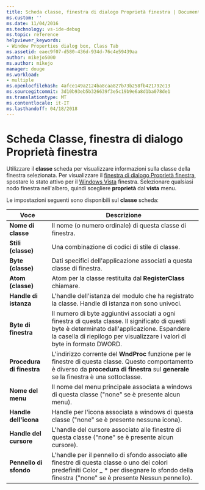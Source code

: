 ```yaml
---
title: Scheda classe, finestra di dialogo Proprietà finestra | Documenti Microsoft
ms.custom: ''
ms.date: 11/04/2016
ms.technology: vs-ide-debug
ms.topic: reference
helpviewer_keywords:
- Window Properties dialog box, Class Tab
ms.assetid: eaec9f07-d580-436d-934d-76c4e59439aa
author: mikejo5000
ms.author: mikejo
manager: douge
ms.workload:
- multiple
ms.openlocfilehash: 4afce149a2124ba8caa827b73b258fb421792c13
ms.sourcegitcommit: 3d10b93eb5b326639f3e5c19b9e6a8d1ba078de1
ms.translationtype: MT
ms.contentlocale: it-IT
ms.lasthandoff: 04/18/2018
---
```

# <a name="class-tab-window-properties-dialog-box"></a>Scheda Classe, finestra di dialogo Proprietà finestra
Utilizzare il **classe** scheda per visualizzare informazioni sulla classe della finestra selezionata. Per visualizzare il [finestra di dialogo Proprietà finestra](../debugger/window-properties-dialog-box.md), spostare lo stato attivo per il [Windows Vista](../debugger/windows-view.md) finestra. Selezionare qualsiasi nodo finestra nell'albero, quindi scegliere **proprietà** dal **vista** menu.  
  
 Le impostazioni seguenti sono disponibili sul **classe** scheda:  
  
|Voce|Descrizione|  
|-----------|-----------------|  
|**Nome di classe**|Il nome (o numero ordinale) di questa classe di finestra.|  
|**Stili (classe)**|Una combinazione di codici di stile di classe.|  
|**Byte (classe)**|Dati specifici dell'applicazione associati a questa classe di finestra.|  
|**Atom (classe)**|Atom per la classe restituita dal **RegisterClass** chiamare.|  
|**Handle di istanza**|L'handle dell'istanza del modulo che ha registrato la classe. Handle di istanza non sono univoci.|  
|**Byte di finestra**|Il numero di byte aggiuntivi associati a ogni finestra di questa classe. Il significato di questi byte è determinato dall'applicazione. Espandere la casella di riepilogo per visualizzare i valori di byte in formato DWORD.|  
|**Procedura di finestra**|L'indirizzo corrente del **WndProc** funzione per le finestre di questa classe. Questo comportamento è diverso da **procedura di finestra** sul **generale** se la finestra è una sottoclasse.|  
|**Nome del menu**|Il nome del menu principale associata a windows di questa classe ("none" se è presente alcun menu).|  
|**Handle dell'icona**|Handle per l'icona associata a windows di questa classe ("none" se è presente nessuna icona).|  
|**Handle del cursore**|L'handle del cursore associato alle finestre di questa classe ("none" se è presente alcun cursore).|  
|**Pennello di sfondo**|L'handle per il pennello di sfondo associato alle finestre di questa classe o uno dei colori predefiniti Color _ * per disegnare lo sfondo della finestra ("none" se è presente Nessun pennello).|